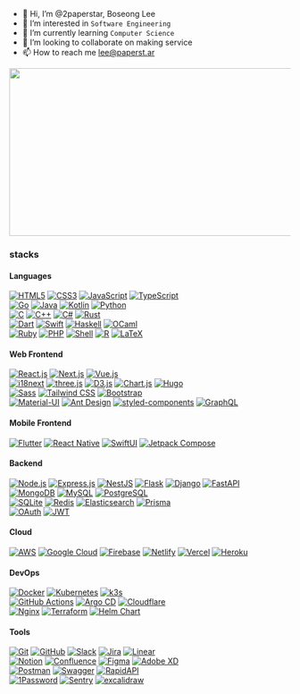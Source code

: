 - 👋 Hi, I’m @2paperstar, Boseong Lee
- 👀 I’m interested in `Software Engineering`
- 🌱 I’m currently learning `Computer Science`
- 💞️ I’m looking to collaborate on making service
- 📫 How to reach me [lee@paperst.ar](mailto:lee@paperst.ar)

<a href="https://www.gitanimals.org/en_US?utm_medium=image&utm_source=2paperstar&utm_content=farm">
<img
  src="https://render.gitanimals.org/farms/2paperstar"
  width="600"
  height="300"
/>
</a>

### stacks

#### Languages

[![HTML5](https://img.shields.io/badge/HTML5-E34F26?style=for-the-badge&logo=html5&logoColor=white)](#)
[![CSS3](https://img.shields.io/badge/CSS3-1572B6?style=for-the-badge&logo=css3&logoColor=white)](#)
[![JavaScript](https://img.shields.io/badge/JavaScript-F7DF1E?style=for-the-badge&logo=javascript&logoColor=black)](#)
[![TypeScript](https://img.shields.io/badge/TypeScript-3178C6?style=for-the-badge&logo=typescript&logoColor=white)](#)  
[![Go](https://img.shields.io/badge/Go-00ADD8?style=for-the-badge&logo=Go&logoColor=white)](#)
[![Java](https://img.shields.io/badge/java-ED8B00?style=for-the-badge&logo=openjdk&logoColor=white)](#)
[![Kotlin](https://img.shields.io/badge/Kotlin-0095D5?style=for-the-badge&logo=kotlin&logoColor=white)](#)
[![Python](https://img.shields.io/badge/Python-3776AB?style=for-the-badge&logo=python&logoColor=white)](#)  
[![C](https://img.shields.io/badge/C-A8B9CC?style=for-the-badge&logo=c&logoColor=black)](#)
[![C++](https://img.shields.io/badge/C++-00599C?style=for-the-badge&logo=c%2B%2B&logoColor=white)](#)
[![C#](https://img.shields.io/badge/C%23-239120?style=for-the-badge&logo=csharp&logoColor=white)](#)
[![Rust](https://img.shields.io/badge/Rust-000000?style=for-the-badge&logo=rust&logoColor=white)](#)  
[![Dart](https://img.shields.io/badge/Dart-0175C2?style=for-the-badge&logo=dart&logoColor=white)](#)
[![Swift](https://img.shields.io/badge/Swift-FA7343?style=for-the-badge&logo=swift&logoColor=white)](#)
[![Haskell](https://img.shields.io/badge/Haskell-5D4F85?style=for-the-badge&logo=haskell&logoColor=white)](#)
[![OCaml](https://img.shields.io/badge/OCaml-%23E98407.svg?style=for-the-badge&logo=ocaml&logoColor=white)](#)  
[![Ruby](https://img.shields.io/badge/Ruby-CC342D?style=for-the-badge&logo=ruby&logoColor=white)](#)
[![PHP](https://img.shields.io/badge/PHP-777BB4?style=for-the-badge&logo=php&logoColor=white)](#)
[![Shell](https://img.shields.io/badge/Shell-5391FE?style=for-the-badge&logo=gnu-bash&logoColor=white)](#)
[![R](https://img.shields.io/badge/R-276DC3?style=for-the-badge&logo=r&logoColor=white)](#)
[![LaTeX](https://img.shields.io/badge/latex-%23008080.svg?style=for-the-badge&logo=latex&logoColor=white)](#)

#### Web Frontend

[![React.js](https://img.shields.io/badge/React-61DAFB?style=for-the-badge&logo=react&logoColor=black)](#)
[![Next.js](https://img.shields.io/badge/Next.js-000000?style=for-the-badge&logo=next.js&logoColor=white)](#)
[![Vue.js](https://img.shields.io/badge/Vue.js-4FC08D?style=for-the-badge&logo=vue.js&logoColor=white)](#)  
[![i18next](https://img.shields.io/badge/i18next-0D96F6?style=for-the-badge&logo=i18next&logoColor=white)](#)
[![three.js](https://img.shields.io/badge/three.js-000000?style=for-the-badge&logo=three.js&logoColor=white)](#)
[![D3.js](https://img.shields.io/badge/D3.js-F9A03C?style=for-the-badge&logo=d3.js&logoColor=white)](#)
[![Chart.js](https://img.shields.io/badge/Chart.js-FF6384?style=for-the-badge&logo=chart.js&logoColor=white)](#)
[![Hugo](https://img.shields.io/badge/Hugo-FF4088?style=for-the-badge&logo=hugo&logoColor=white)](#)  
[![Sass](https://img.shields.io/badge/Sass-CC6699?style=for-the-badge&logo=sass&logoColor=white)](#)
[![Tailwind CSS](https://img.shields.io/badge/Tailwind_CSS-38B2AC?style=for-the-badge&logo=tailwind-css&logoColor=white)](#)
[![Bootstrap](https://img.shields.io/badge/Bootstrap-7952B3?style=for-the-badge&logo=bootstrap&logoColor=white)](#)  
[![Material-UI](https://img.shields.io/badge/Material--UI-0081CB?style=for-the-badge&logo=mui&logoColor=white)](#)
[![Ant Design](https://img.shields.io/badge/Ant_Design-0170FE?style=for-the-badge&logo=ant-design&logoColor=white)](#)
[![styled-components](https://img.shields.io/badge/styled--components-DB7093?style=for-the-badge&logo=styled-components&logoColor=white)](#)
[![GraphQL](https://img.shields.io/badge/GraphQL-E10098?style=for-the-badge&logo=graphql&logoColor=white)](#)

#### Mobile Frontend

[![Flutter](https://img.shields.io/badge/Flutter-02569B?style=for-the-badge&logo=flutter&logoColor=white)](#)
[![React Native](https://img.shields.io/badge/React_Native-61DAFB?style=for-the-badge&logo=react&logoColor=black)](#)
[![SwiftUI](https://img.shields.io/badge/SwiftUI-007AFF?style=for-the-badge&logo=swift&logoColor=white)](#)
[![Jetpack Compose](https://img.shields.io/badge/Jetpack_Compose-7F3DFF?style=for-the-badge&logo=android&logoColor=white)](#)

#### Backend

[![Node.js](https://img.shields.io/badge/Node.js-339933?style=for-the-badge&logo=node.js&logoColor=white)](#)
[![Express.js](https://img.shields.io/badge/Express.js-000000?style=for-the-badge&logo=express&logoColor=white)](#)
[![NestJS](https://img.shields.io/badge/NestJS-E0234E?style=for-the-badge&logo=nestjs&logoColor=white)](#)
[![Flask](https://img.shields.io/badge/Flask-000000?style=for-the-badge&logo=flask&logoColor=white)](#)
[![Django](https://img.shields.io/badge/Django-092E20?style=for-the-badge&logo=django&logoColor=white)](#)
[![FastAPI](https://img.shields.io/badge/FastAPI-009688?style=for-the-badge&logo=fastapi&logoColor=white)](#)  
[![MongoDB](https://img.shields.io/badge/MongoDB-47A248?style=for-the-badge&logo=mongodb&logoColor=white)](#)
[![MySQL](https://img.shields.io/badge/MySQL-4479A1?style=for-the-badge&logo=mysql&logoColor=white)](#)
[![PostgreSQL](https://img.shields.io/badge/PostgreSQL-336791?style=for-the-badge&logo=postgresql&logoColor=white)](#)  
[![SQLite](https://img.shields.io/badge/SQLite-003B57?style=for-the-badge&logo=sqlite&logoColor=white)](#)
[![Redis](https://img.shields.io/badge/Redis-DC382D?style=for-the-badge&logo=redis&logoColor=white)](#)
[![Elasticsearch](https://img.shields.io/badge/Elasticsearch-005571?style=for-the-badge&logo=elasticsearch&logoColor=white)](#)
[![Prisma](https://img.shields.io/badge/Prisma-2D3748?style=for-the-badge&logo=prisma&logoColor=white)](#)  
[![OAuth](https://img.shields.io/badge/OAuth/OIDC-000000?style=for-the-badge&logo=auth0&logoColor=white)](#)
[![JWT](https://img.shields.io/badge/JWT-000000?style=for-the-badge&logo=json-web-tokens&logoColor=white)](#)

#### Cloud

[![AWS](https://img.shields.io/badge/AWS-232F3E?style=for-the-badge&logo=amazonwebservices&logoColor=white)](#)
[![Google Cloud](https://img.shields.io/badge/Google%20Cloud-%234285F4.svg?style=for-the-badge&logo=google-cloud&logoColor=white)](#)
[![Firebase](https://img.shields.io/badge/Firebase-FFCA28?style=for-the-badge&logo=firebase&logoColor=black)](#)
[![Netlify](https://img.shields.io/badge/Netlify-00C7B7?style=for-the-badge&logo=netlify&logoColor=white)](#)
[![Vercel](https://img.shields.io/badge/Vercel-000000?style=for-the-badge&logo=vercel&logoColor=white)](#)
[![Heroku](https://img.shields.io/badge/Heroku-430098?style=for-the-badge&logo=heroku&logoColor=white)](#)

#### DevOps

[![Docker](https://img.shields.io/badge/Docker-2496ED?style=for-the-badge&logo=docker&logoColor=white)](#)
[![Kubernetes](https://img.shields.io/badge/Kubernetes-326CE5?style=for-the-badge&logo=kubernetes&logoColor=white)](#)
[![k3s](https://img.shields.io/badge/k3s-FFC61C?style=for-the-badge&logo=k3s&logoColor=white)](#)  
[![GitHub Actions](https://img.shields.io/badge/GitHub_Actions-2088FF?style=for-the-badge&logo=github-actions&logoColor=white)](#)
[![Argo CD](https://img.shields.io/badge/Argo_CD-221E1F?style=for-the-badge&logo=argo&logoColor=white)](#)
[![Cloudflare](https://img.shields.io/badge/Cloudflare-F38020?style=for-the-badge&logo=cloudflare&logoColor=white)](#)  
[![Nginx](https://img.shields.io/badge/Nginx-009639?style=for-the-badge&logo=nginx&logoColor=white)](#)
[![Terraform](https://img.shields.io/badge/Terraform-623CE4?style=for-the-badge&logo=terraform&logoColor=white)](#)
[![Helm Chart](https://img.shields.io/badge/Helm-0F1689?style=for-the-badge&logo=helm&logoColor=white)](#)

#### Tools

[![Git](https://img.shields.io/badge/Git-F05032?style=for-the-badge&logo=git&logoColor=white)](#)
[![GitHub](https://img.shields.io/badge/GitHub-181717?style=for-the-badge&logo=github&logoColor=white)](#)
[![Slack](https://img.shields.io/badge/Slack-4A154B?style=for-the-badge&logo=slack&logoColor=white)](#)
[![Jira](https://img.shields.io/badge/Jira-0052CC?style=for-the-badge&logo=jira&logoColor=white)](#)
[![Linear](https://img.shields.io/badge/Linear-5E6AD2?style=for-the-badge&logo=linear&logoColor=white)](#)  
[![Notion](https://img.shields.io/badge/Notion-000000?style=for-the-badge&logo=notion&logoColor=white)](#)
[![Confluence](https://img.shields.io/badge/Confluence-172B4D?style=for-the-badge&logo=confluence&logoColor=white)](#)
[![Figma](https://img.shields.io/badge/Figma-F24E1E?style=for-the-badge&logo=figma&logoColor=white)](#)
[![Adobe XD](https://img.shields.io/badge/Adobe_XD-FF61F6?style=for-the-badge&logo=adobe-xd&logoColor=white)](#)  
[![Postman](https://img.shields.io/badge/Postman-FF6C37?style=for-the-badge&logo=postman&logoColor=white)](#)
[![Swagger](https://img.shields.io/badge/Swagger-85EA2D?style=for-the-badge&logo=swagger&logoColor=black)](#)
[![RapidAPI](https://img.shields.io/badge/RapidAPI-3564DD?style=for-the-badge&logo=rapid&logoColor=white)](#)  
[![1Password](https://img.shields.io/badge/1Password-0094F5?style=for-the-badge&logo=1password&logoColor=white)](#)
[![Sentry](https://img.shields.io/badge/Sentry-362D59?style=for-the-badge&logo=sentry&logoColor=white)](#)
[![excalidraw](https://img.shields.io/badge/Excalidraw-6965DB?style=for-the-badge&logo=excalidraw&logoColor=white)](#)
